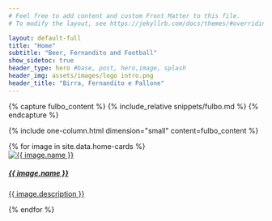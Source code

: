 ```yaml
---
# Feel free to add content and custom Front Matter to this file.
# To modify the layout, see https://jekyllrb.com/docs/themes/#overriding-theme-defaults

layout: default-full
title: "Home"
subtitle: "Beer, Fernandito and Football"
show_sidetoc: true
header_type: hero #base, post, hero,image, splash
header_img: assets/images/logo intro.png
header_title: "Birra, Fernandito e Pallone"
---
```



[//]: # (il team)
{% capture fulbo_content %}
    {% include_relative snippets/fulbo.md %}
{% endcapture %}

{% include one-column.html dimension="small" content=fulbo_content %}

[//]: # (links section)

<div class="row pb-5">
    <div class="col-md-12 col-sm-12">
        <div class="card-container">
            {% for image in site.data.home-cards %}
            <div class="card" style="width: 18rem;">
                    <a href="{{site.baseurl}}{{ image.path}}">
                    <div class="card-img" ><img src="{{site.baseurl}}{{ image.url}}" class="card-img-top" alt="{{ image.name }}">
                    </div>
                    <div class="card-body">
                        <h5 class="card-title">{{ image.name }}</h5>
                        <p class="card-text">{{ image.description }}</p>
                    </div>
                    </a>    
            </div>
            {% endfor %}
        </div>
    </div>
</div>
